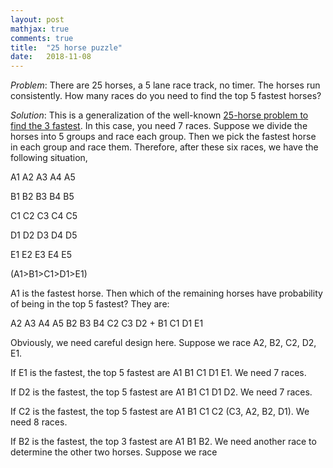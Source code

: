```yaml
---
layout: post
mathjax: true
comments: true
title:  "25 horse puzzle"
date:   2018-11-08
---
```


*Problem*: There are 25 horses, a 5 lane race track, no timer. The horses run consistently. How many races do you need to find the top 5 fastest horses?

*Solution*: This is a generalization of the well-known [25-horse problem to find the 3 fastest](https://www.geeksforgeeks.org/puzzle-9-find-the-fastest-3-horses/). In this case, you need 7 races. Suppose we divide the horses into 5 groups and race each group. Then we pick the fastest horse in each group and race them. Therefore, after these six races, we have the following situation,

A1 A2 A3 A4 A5

B1 B2 B3 B4 B5

C1 C2 C3 C4 C5

D1 D2 D3 D4 D5

E1 E2 E3 E4 E5

(A1>B1>C1>D1>E1)

A1 is the fastest horse. Then which of the remaining horses have probability of being in the top 5 fastest? They are:

A2 A3 A4 A5 B2 B3 B4 C2 C3 D2 + B1 C1 D1 E1

Obviously, we need careful design here. Suppose we race A2, B2, C2, D2, E1.

If E1 is the fastest, the top 5 fastest are A1 B1 C1 D1 E1. We need 7 races.

If D2 is the fastest, the top 5 fastest are A1 B1 C1 D1 D2. We need 7 races.

If C2 is the fastest, the top 5 fastest are A1 B1 C1 C2 (C3, A2, B2, D1). We need 8 races.

If B2 is the fastest, the top 3 fastest are A1 B1 B2. We need another race to determine the other two horses. Suppose we race
